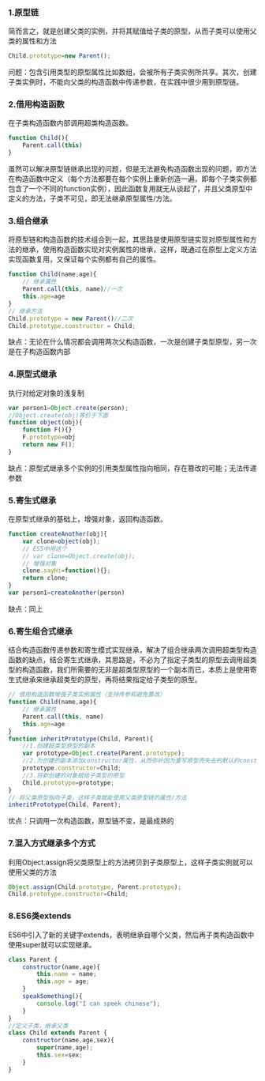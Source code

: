 ### 1.原型链

简而言之，就是创建父类的实例，并将其赋值给子类的原型，从而子类可以使用父类的属性和方法

```javascript
Child.prototype=new Parent();
```

问题：包含引用类型的原型属性比如数组，会被所有子类实例所共享。其次，创建子类实例时，不能向父类的构造函数中传递参数，在实践中很少用到原型链。

### 2.借用构造函数

在子类构造函数内部调用超类构造函数。

```javascript
function Child(){
    Parent.call(this)
}
```

虽然可以解决原型链继承出现的问题，但是无法避免构造函数出现的问题，即方法在构造函数中定义（每个方法都要在每个实例上重新创造一遍，即每个子类实例都包含了一个不同的function实例），因此函数复用就无从谈起了，并且父类原型中定义的方法，子类不可见，即无法继承原型属性/方法。

### 3.组合继承

将原型链和构造函数的技术组合到一起，其思路是使用原型链实现对原型属性和方法的继承，使用构造函数实现对实例属性的继承，这样，既通过在原型上定义方法实现函数复用，又保证每个实例都有自己的属性。

```javascript
function Child(name,age){
    // 继承属性
    Parent.call(this, name)//一次
    this.age=age
}
// 继承方法
Child.prototype = new Parent()//二次
Child.prototype.constructor = Child;
```

缺点：无论在什么情况都会调用两次父构造函数，一次是创建子类型原型，另一次是在子构造函数内部

### 4.原型式继承

执行对给定对象的浅复制

```javascript
var person1=Object.create(person);
//Object.create(obj)等价于下面
function object(obj){
    function F(){}
    F.prototype=obj
    return new F();
}
```

缺点：原型式继承多个实例的引用类型属性指向相同，存在篡改的可能；无法传递参数

### 5.寄生式继承

在原型式继承的基础上，增强对象，返回构造函数。

```javascript
function createAnother(obj){
    var clone=object(obj);
    // ES5中用这个
    // var clone=Object.create(obj);
    // 增强对象
    clone.sayHi=function(){};
    return clone;
}
var person1=createAnother(person)
```

缺点：同上

### 6.寄生组合式继承

结合构造函数传递参数和寄生模式实现继承，解决了组合继承两次调用超类型构造函数的缺点，结合寄生式继承，其思路是，不必为了指定子类型的原型去调用超类型的构造函数，我们所需要的无非是超类型原型的一个副本而已，本质上是使用寄生式继承来继承超类型的原型，再将结果指定给子类型的原型。

```javascript
// 借用构造函数增强子类实例属性（支持传参和避免篡改）
function Child(name,age){
    // 继承属性
    Parent.call(this, name)
    this.age=age
}
function inheritPrototype(Child, Parent){
    //1.创建超类型原型的副本
    var prototype=Object.create(Parent.prototype);
    //2.为创建的副本添加constructor属性，从而弥补因为重写原型而失去的默认的constructor属性
    prototype.constructor=Child;
    //3.将新创建的对象赋给子类型的原型
    Child.prototype=prototype;
}
// 将父类原型指向子类，这样子类就能使用父类原型链的属性/方法
inheritPrototype(Child, Parent);
```

优点：只调用一次构造函数，原型链不变，是最成熟的

### 7.混入方式继承多个方式

利用Object.assign将父类原型上的方法拷贝到子类原型上，这样子类实例就可以使用父类的方法

```javascript
Object.assign(Child.prototype, Parent.prototype);
Child.prototype.constructor=Child;
```

### 8.ES6类extends

ES6中引入了新的关键字extends，表明继承自哪个父类，然后再子类构造函数中使用super就可以实现继承。

```javascript
class Parent {
    constructor(name,age){
        this.name = name;
        this.age = age;
    }
    speakSomething(){
        console.log("I can speek chinese");
    }
}
//定义子类，继承父类
class Child extends Parent {
    constructor(name,age,sex){
        super(name,age);
        this.sex=sex;
    }
}
```

